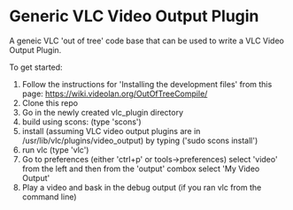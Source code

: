 Generic VLC Video Output Plugin
=====================

A geneic VLC 'out of tree' code base that can be used to write a VLC Video Output Plugin.

To get started:

1. Follow the instructions for 'Installing the development files' from this page: https://wiki.videolan.org/OutOfTreeCompile/
2. Clone this repo
3. Go in the newly created vlc_plugin directory
4. build using scons: (type 'scons')
5. install (assuming VLC video output plugins are in /usr/lib/vlc/plugins/video_output) by typing ('sudo scons install')
6. run vlc (type 'vlc')
7. Go to preferences (either 'ctrl+p' or tools->preferences) select 'video' from the left and then from the 'output' combox select 'My Video Output'
8. Play a video and bask in the debug output (if you ran vlc from the command line)
